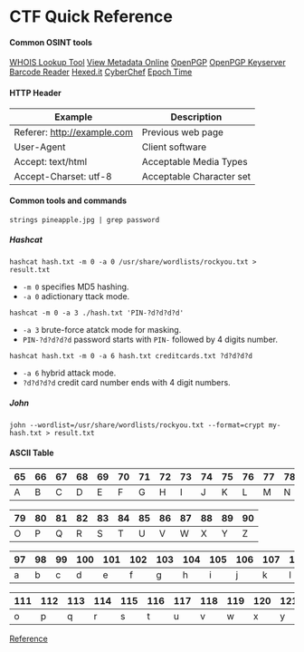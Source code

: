 # CTF Quick Reference


#### Common OSINT tools

[WHOIS Lookup Tool](https://lookup.icann.org/en)
[View Metadata Online](https://www.metadata2go.com/view-metadata)
[OpenPGP](https://keys.openpgp.org/)
[OpenPGP Keyserver](https://keyserver.ubuntu.com/)
[Barcode Reader](https://online-barcode-reader.inliteresearch.com/)
[Hexed.it](https://hexed.it/?hl=en)
[CyberChef](https://gchq.github.io/CyberChef/)
[Epoch Time](https://www.epochconverter.com/seconds-days-since-y0)

#### HTTP Header

| Example |Description |
|--|--|
| Referer: http://example.com | Previous web page|
| User-Agent | Client software |
| Accept: text/html | Acceptable Media Types |
| Accept-Charset: utf-8 | Acceptable Character set |


#### Common tools and commands

`strings pineapple.jpg | grep password`

##### Hashcat

`hashcat hash.txt -m 0 -a 0 /usr/share/wordlists/rockyou.txt > result.txt`

- `-m 0` specifies MD5 hashing.
- `-a 0` adictionary ttack mode. 

`hashcat -m 0 -a 3 ./hash.txt 'PIN-?d?d?d?d'`

- `-a 3` brute-force atatck mode for masking.
- `PIN-?d?d?d?d` password starts with `PIN-` followed by 4 digits number. 

`hashcat hash.txt -m 0 -a 6 hash.txt creditcards.txt ?d?d?d?d`

- `-a 6` hybrid attack mode.
- `?d?d?d?d` credit card number ends with 4 digit numbers. 

##### John

 `john --wordlist=/usr/share/wordlists/rockyou.txt --format=crypt my-hash.txt > result.txt`


#### ASCII Table
|65|66|67|68|69|70|71|72|73|74|75|76|77|78|
|--|--|--|--|--|--|--|--|--|--|--|--|--|--|
|A|B|C|D|E|F|G|H|I|J|K|L|M|N|

|79|80|81|82|83|84|85|86|87|88|89|90|
|--|--|--|--|--|--|--|--|--|--|--|--|
|O|P|Q|R|S|T|U|V|W|X|Y|Z|

|97|98|99|100|101|102|103|104|105|106|107|108|109|
|--|--|--|--|--|--|--|--|--|--|--|--|--|
|a|b|c|d|e|f|g|h|i|j|k|l|m|n|

|111|112|113|114|115|116|117|118|119|120|121|122|
|--|--|--|--|--|--|--|--|--|--|--|--|
|o|p|q|r|s|t|u|v|w|x|y|z|

[Reference](https://www.cs.cmu.edu/~pattis/15-1XX/common/handouts/ascii.html)
